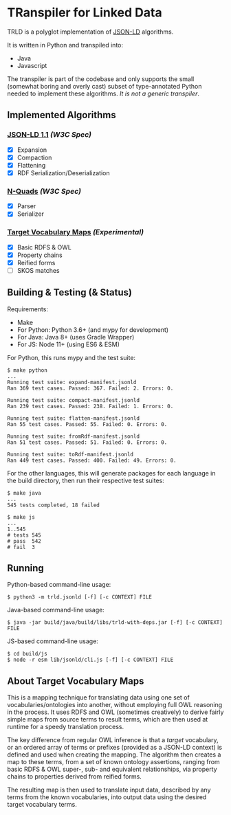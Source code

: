 # TRanspiler for Linked Data

TRLD is a polyglot implementation of [JSON-LD](https://json-ld.org/)
algorithms.

It is written in Python and transpiled into:
* Java
* Javascript

The transpiler is part of the codebase and only supports the small (somewhat
boring and overly cast) subset of type-annotated Python needed to implement
these algorithms. _It is not a generic transpiler_.

## Implemented Algorithms

### [JSON-LD 1.1](https://www.w3.org/TR/json-ld11-api/) _(W3C Spec)_
- [x] Expansion
- [x] Compaction
- [x] Flattening
- [x] RDF Serialization/Deserialization

### [N-Quads](https://www.w3.org/TR/n-quads/) _(W3C Spec)_
- [x] Parser
- [x] Serializer

### [Target Vocabulary Maps](#about-target-vocabulary-maps) _(Experimental)_
- [x] Basic RDFS & OWL
- [x] Property chains
- [x] Reified forms
- [ ] SKOS matches

## Building & Testing (& Status)

Requirements:
* Make
* For Python: Python 3.6+ (and mypy for development)
* For Java: Java 8+ (uses Gradle Wrapper)
* For JS: Node 11+ (using ES6 & ESM)

For Python, this runs mypy and the test suite:

    $ make python
    ...
    Running test suite: expand-manifest.jsonld
    Ran 369 test cases. Passed: 367. Failed: 2. Errors: 0.

    Running test suite: compact-manifest.jsonld
    Ran 239 test cases. Passed: 238. Failed: 1. Errors: 0.

    Running test suite: flatten-manifest.jsonld
    Ran 55 test cases. Passed: 55. Failed: 0. Errors: 0.

    Running test suite: fromRdf-manifest.jsonld
    Ran 51 test cases. Passed: 51. Failed: 0. Errors: 0.

    Running test suite: toRdf-manifest.jsonld
    Ran 449 test cases. Passed: 400. Failed: 49. Errors: 0.

For the other languages, this will generate packages for each language in the
build directory, then run their respective test suites:

    $ make java
    ...
    545 tests completed, 18 failed

    $ make js
    ...
    1..545
    # tests 545
    # pass  542
    # fail  3

## Running

Python-based command-line usage:

    $ python3 -m trld.jsonld [-f] [-c CONTEXT] FILE

Java-based command-line usage:

    $ java -jar build/java/build/libs/trld-with-deps.jar [-f] [-c CONTEXT] FILE

JS-based command-line usage:

    $ cd build/js
    $ node -r esm lib/jsonld/cli.js [-f] [-c CONTEXT] FILE

## About Target Vocabulary Maps

This is a mapping technique for translating data using one set of
vocabularies/ontologies into another, without employing full OWL reasoning in
the process. It uses RDFS and OWL (sometimes creatively) to derive fairly
simple maps from source terms to result terms, which are then used at runtime
for a speedy translation process.

The key difference from regular OWL inference is that a _target_ vocabulary, or
an ordered array of terms or prefixes (provided as a JSON-LD context) is
defined and used when creating the mapping. The algorithm then creates a map to
these terms, from a set of known ontology assertions, ranging from basic RDFS &
OWL super-, sub- and equivalent relationships, via property chains to
properties derived from reified forms.

The resulting map is then used to translate input data, described by any terms
from the known vocabularies, into output data using the desired target
vocabulary terms.
